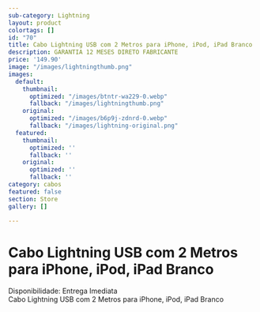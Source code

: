 ```yaml
---
sub-category: Lightning
layout: product
colortags: []
id: "70"
title: Cabo Lightning USB com 2 Metros para iPhone, iPod, iPad Branco
description: GARANTIA 12 MESES DIRETO FABRICANTE
price: '149.90'
image: "/images/lightningthumb.png"
images:
  default:
    thumbnail:
      optimized: "/images/btntr-wa229-0.webp"
      fallback: "/images/lightningthumb.png"
    original:
      optimized: "/images/b6p9j-zdnrd-0.webp"
      fallback: "/images/lightning-original.png"
  featured:
    thumbnail:
      optimized: ''
      fallback: ''
    original:
      optimized: ''
      fallback: ''
category: cabos
featured: false
section: Store
gallery: []

---
```

# Cabo Lightning USB com 2 Metros para iPhone, iPod, iPad Branco

Disponibilidade: Entrega Imediata  
Cabo Lightning USB com 2 Metros para iPhone, iPod, iPad Branco